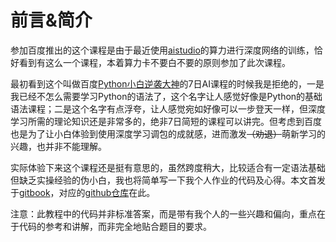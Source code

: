 # 前言&简介

参加百度推出的这个课程是由于最近使用[aistudio](https://aistudio.baidu.com/)的算力进行深度网络的训练，恰好看到有这么一个课程，本着算力卡不要白不要的原则参加了此次课程。

最初看到这个叫做百度[Python小白逆袭大神](https://aistudio.baidu.com/aistudio/course/introduce/1224)的7日AI课程的时候我是拒绝的，一是我已经不怎么需要学习Python的语法了，这个名字让人感觉好像是Python的基础语法课程；二是这个名字有点浮夸，让人感觉宛如好像可以一步登天一样，但深度学习所需的理论知识还是非常多的，绝非7日简短的课程可以讲完。但考虑到百度也是为了让小白体验到使用深度学习调包的成就感，进而激发~~（劝退）~~萌新学习的兴趣，也并非不能理解。

实际体验下来这个课程还是挺有意思的，虽然跨度稍大，比较适合有一定语法基础但缺乏实操经验的伪小白，我也将简单写一下我个人作业的代码及心得。本文首发于[gitbook](https://mr-et.gitbook.io/paddle7/)，对应的[github仓库](https://github.com/tea321000/gitbook_paddle_AI_camp)在此。

注意：此教程中的代码并非标准答案，而是带有我个人的一些兴趣和偏向，重点在于代码的参考和讲解，而非完全地贴合题目的要求。

